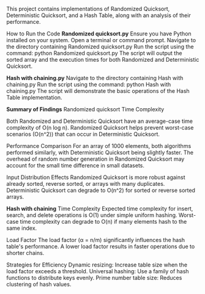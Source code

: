 This project contains implementations of Randomized Quicksort, Deterministic Quicksort, and a Hash Table, along with an analysis of their performance.

How to Run the Code
**Randomized quicksort.py**
Ensure you have Python installed on your system.
Open a terminal or command prompt.
Navigate to the directory containing Randomized quicksort.py
Run the script using the command:
python Randomized quicksort.py
The script will output the sorted array and the execution times for both Randomized and Deterministic Quicksort.

**Hash with chaining.py**
Navigate to the directory containing Hash with chaining.py
Run the script using the command:
python Hash with chaining.py
The script will demonstrate the basic operations of the Hash Table implementation.

**Summary of Findings**
Randomized quicksort
Time Complexity

Both Randomized and Deterministic Quicksort have an average-case time complexity of O(n log n).
Randomized Quicksort helps prevent worst-case scenarios (O(n^2)) that can occur in Deterministic Quicksort.

Performance Comparison
For an array of 1000 elements, both algorithms performed similarly, with Deterministic Quicksort being slightly faster.
The overhead of random number generation in Randomized Quicksort may account for the small time difference in small datasets.

Input Distribution Effects
Randomized Quicksort is more robust against already sorted, reverse sorted, or arrays with many duplicates.
Deterministic Quicksort can degrade to O(n^2) for sorted or reverse sorted arrays.

**Hash with chaining**
Time Complexity
Expected time complexity for insert, search, and delete operations is O(1) under simple uniform hashing.
Worst-case time complexity can degrade to O(n) if many elements hash to the same index.

Load Factor
The load factor (α = n/m) significantly influences the hash table's performance.
A lower load factor results in faster operations due to shorter chains.

Strategies for Efficiency
Dynamic resizing: Increase table size when the load factor exceeds a threshold.
Universal hashing: Use a family of hash functions to distribute keys evenly.
Prime number table size: Reduces clustering of hash values.
